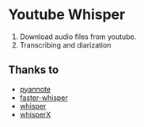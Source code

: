 # Youtube Whisper
1. Download audio files from youtube.
1. Transcribing and diarization

## Thanks to

- [pyannote](https://github.com/pyannote/pyannote-audio)
- [faster-whisper](https://github.com/SYSTRAN/faster-whisper)
- [whisper](https://github.com/openai/whisper)
- [whisperX](https://github.com/m-bain/whisperX?tab=readme-ov-file)
